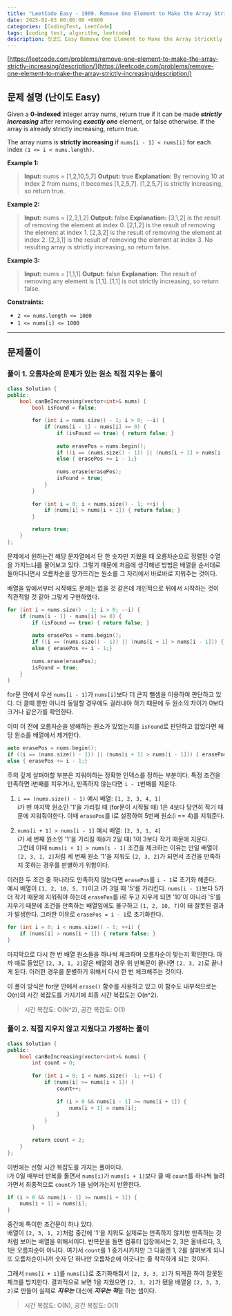 ```yaml
---
title: "LeetCode Easy - 1909. Remove One Element to Make the Array Strictly Increasing"
date: 2025-02-03 00:00:00 +0800
categories: [CodingTest, LeetCode]
tags: [coding test, algorithm, leetcode] 
description: 릿코드 Easy Remove One Element to Make the Array Stricktly Increasing 문제 풀이.
---
```

[https://leetcode.com/problems/remove-one-element-to-make-the-array-strictly-increasing/description/](https://leetcode.com/problems/remove-one-element-to-make-the-array-strictly-increasing/description/)

## 문제 설명 (난이도 Easy)

Given a **0-indexed** integer array nums, return true if it can be made ***strictly increasing*** after removing ***exactly one*** element, or false otherwise. If the array is already strictly increasing, return true.

The array nums is **strictly increasing** if `nums[i - 1] < nums[i]` for each index `(1 <= i < nums.length)`.

 

**Example 1:**

> **Input:** nums = [1,2,10,5,7]
**Output:** true
**Explanation:** By removing 10 at index 2 from nums, it becomes [1,2,5,7].
[1,2,5,7] is strictly increasing, so return true.

**Example 2:**

> **Input:** nums = [2,3,1,2]
**Output:** false
**Explanation:**
[3,1,2] is the result of removing the element at index 0.
[2,1,2] is the result of removing the element at index 1.
[2,3,2] is the result of removing the element at index 2.
[2,3,1] is the result of removing the element at index 3.
No resulting array is strictly increasing, so return false.

**Example 3:**

> **Input:** nums = [1,1,1]
**Output:** false
**Explanation:** The result of removing any element is [1,1].
[1,1] is not strictly increasing, so return false.

 

**Constraints:**

* `2 <= nums.length <= 1000`
* `1 <= nums[i] <= 1000`

<hr />

## 문제풀이
### 풀이 1. 오름차순의 문제가 있는 원소 직접 지우는 풀이
```cpp
class Solution {
public:
    bool canBeIncreasing(vector<int>& nums) {
        bool isFound = false;

        for (int i = nums.size() - 1; i > 0; --i) {
            if (nums[i - 1] - nums[i] >= 0) {
                if (isFound == true) { return false; }
                
                auto erasePos = nums.begin();
                if ((i == (nums.size() - 1)) || (nums[i + 1] > nums[i - 1])) { erasePos += i; }
                else { erasePos += i - 1;}
                
                nums.erase(erasePos);
                isFound = true;
            }
        }
        
        for (int i = 0; i < nums.size() - 1; ++i) {
            if (nums[i] > nums[i + 1]) { return false; }
        }

        return true;
    }
};
```
문제에서 원하는건 해당 문자열에서 단 한 숫자만 지웠을 때 오름차순으로 정렬된 수열을 가지느냐를 물어보고 있다.
그렇기 때문에 처음에 생각해낸 방법은 배열을 순서대로 돌아다니면서 오름차순을 망가뜨리는 원소를 그 자리에서 바로바로 지워주는 것이다.

배열을 앞에서부터 시작해도 문제는 없을 것 같은데 개인적으로 뒤에서 시작하는 것이 직관적일 것 같아 그렇게 구현하였다.


```cpp
for (int i = nums.size() - 1; i > 0; --i) {
    if (nums[i - 1] - nums[i] >= 0) {
        if (isFound == true) { return false; }
        
        auto erasePos = nums.begin();
        if ((i == (nums.size() - 1)) || (nums[i + 1] > nums[i - 1])) { erasePos += i; }
        else { erasePos += i - 1;}
        
        nums.erase(erasePos);
        isFound = true;
    }
}
```
for문 안에서 우선 `nums[i - 1]`가 `nums[i]`보다 더 큰지 뺄셈을 이용하여 판단하고 있다. 더 클때 뿐만 아니라 동일할 경우에도 걸러내야 하기 때문에 두 원소의 차이가 0보다 크거나 같은가를 확인한다.

이미 이 전에 오름차순을 방해하는 원소가 있었는지를 `isFound`로 판단하고 없었다면 해당 원소를 배열에서 제거한다.

```cpp
auto erasePos = nums.begin();
if ((i == (nums.size() - 1)) || (nums[i + 1] > nums[i - 1])) { erasePos += i; }
else { erasePos += i - 1;}
```
주의 깊게 살펴야할 부분은 지워야하는 정확한 인덱스를 정하는 부분이다.
특정 조건을 만족하면 i번째를 지우거나, 만족하지 않는다면 `i - 1`번째를 지운다.

1. `i == (nums.size() - 1)`
예시 배열: `[1, 2, 3, 4, 1]` <br> i가 맨 마지막 원소인 '1'을 가리킬 때 (for문이 시작될 때) 1은 4보다 당연히 작기 때문에 지워줘야한다. 이때 `erasePos`를 i로 설정하여 5번째 원소(i == 4)를 지워준다.

2. `nums[i + 1] > nums[i - 1]`
예시 배열: `[2, 3, 1, 4]` <br /> i가 세 번째 원소인 '1'을 가리킬 때(i가 2일 때) 1이 3보다 작기 때문에 지운다. <br />
그런데 이때 `nums[i + 1] > nums[i - 1]` 조건을 체크하는 이유는 만일 배열이 `[2, 3, 1, 2]`처럼 세 번째 원소 '1'을 지워도 `[2, 3, 2]`가 되면서 조건을 만족하지 못하는 경우를 판별하기 위함이다.

이러한 두 조건 중 하나라도 만족하지 않는다면 `erasePos`를 `i - 1`로 초기화 해준다. <br />
예시 배열이 `[1, 2, 10, 5, 7]`이고 i가 3일 때 '5'를 가리킨다. `nums[i - 1]`보다 5가 더 작기 때문에 지워줘야 하는데 `erasePos`를 i로 두고 지우게 되면 '10'이 아니라 '5'를 지우기 때문에 조건을 만족하는 배열임에도 불구하고 `[1, 2, 10, 7]`이 돼 잘못된 결과가 발생한다.
그러한 이유로 `erasePos = i - 1`로 초기화한다.

```cpp
for (int i = 0; i < nums.size() - 1; ++i) {
    if (nums[i] > nums[i + 1]) { return false; }
}   
```

마지막으로 다시 한 번 배열 원소들을 하나씩 체크하며 오름차순이 맞는지 확인한다.
아까 예로 들었던 `[2, 3, 1, 2]`같은 배열의 경우 위 반복문이 끝나면 `[2, 3, 2]`로 끝나게 된다. 이러한 경우를 분별하기 위해서 다시 한 번 체크해주는 것이다.

이 풀이 방식은 for문 안에서 `erase()` 함수를 사용하고 있고 이 함수도 내부적으로는 O(n)의 시간 복잡도를 가지기에 최종 시간 복잡도는 O(n^2).

> 시간 복잡도: O(N^2), 공간 복잡도: O(1)

### 풀이 2. 직접 지우지 않고 지웠다고 가정하는 풀이
```cpp
class Solution {
public:
    bool canBeIncreasing(vector<int>& nums) {
        int count = 0;
        
        for (int i = 0; i < nums.size() -1; ++i) {
            if (nums[i] >= nums[i + 1]) {
                count++;
                
                if (i > 0 && nums[i - 1] >= nums[i + 1]) {
                    nums[i + 1] = nums[i];
                }
            }
        }
        
        return count < 2;
    }
};
```
이번에는 선형 시간 복잡도를 가지는 풀이이다. <br /> i가 0일 때부터 반복을 돌면서 `nums[i]`가 `nums[i + 1]`보다 클 때 `count`를 하나씩 늘려가면서 최종적으로 `count`가 1을 넘어가는지 반환한다.

```cpp
if (i > 0 && nums[i - 1] >= nums[i + 1]) {
    nums[i + 1] = nums[i];
}
```

중간에 특이한 조건문이 하나 있다. <br />
배열이 `[2, 3, 1, 2]`처럼 중간에 '1'을 지워도 실제로는 만족하지 않지만 만족하는 것 처럼 보이는 배열을 위해서이다.
반복문을 돌면 컴퓨터 입장에서는 2, 3은 올바르다, 3, 1은 오름차순이 아니다. 여기서 `count`를 1 증가시키지만 그 다음엔 1, 2를 살펴보게 되니 또 오름차순이니까 숫자 단 하나만 오름차순에 어긋나는 줄 착각하게 되는 것이다.

그래서 `nums[i + 1]`를 `nums[i]`로 초기화해줘서 `[2, 3, 3, 2]`가 되게끔 하여 잘못된 체크를 방지한다. 결과적으로 보면 1을 지웠으면 `[2, 3, 2]`가 됐을 배열을 `[2, 3, 3, 2]`로 만들어 실제로 ***지우는*** 대신에 ***지우는 척***을 하는 셈이다.

> 시간 복잡도: O(N), 공간 복잡도: O(1)